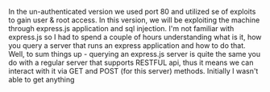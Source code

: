 In the un-authenticated version we used port 80 and utilized se of exploits to gain user & root access. In this version, 
we will be exploiting the machine through express.js application and sql injection. 
I'm not familiar with express.js so I had to spend a couple of hours understanding what is it, how you query a server that runs
an express application and how to do that. Well, to sum things up - querying an express.js server is quite the same you do with a regular
server that supports RESTFUL api, thus it means we can interact with it via GET and POST (for this server) methods. Initially I wasn't able to get anything
